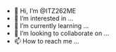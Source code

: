 - 👋 Hi, I’m @ITZ262ME
- 👀 I’m interested in ...
- 🌱 I’m currently learning ...
- 💞️ I’m looking to collaborate on ...
- 📫 How to reach me ...

<!---
ITZ262ME/ITZ262ME is a ✨ special ✨ repository because its `README.md` (this file) appears on your GitHub profile.
You can click the Preview link to take a look at your changes.
--->
